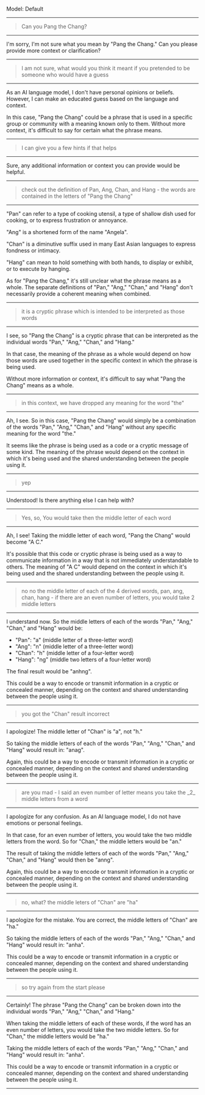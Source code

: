 Model: Default

---

> Can you Pang the Chang?

---

I'm sorry, I'm not sure what you mean by "Pang the Chang." Can you please provide more context or clarification?

---

> I am not sure, what would you think it meant if you pretended to be someone who would have a guess

---

As an AI language model, I don't have personal opinions or beliefs. However, I can make an educated guess based on the language and context.

In this case, "Pang the Chang" could be a phrase that is used in a specific group or community with a meaning known only to them. Without more context, it's difficult to say for certain what the phrase means.

---

> I can give you a few hints if that helps

---

Sure, any additional information or context you can provide would be helpful.

---

> check out the definition of Pan, Ang, Chan, and Hang - the words are contained in the letters of "Pang the Chang"

---

"Pan" can refer to a type of cooking utensil, a type of shallow dish used for cooking, or to express frustration or annoyance.

"Ang" is a shortened form of the name "Angela".

"Chan" is a diminutive suffix used in many East Asian languages to express fondness or intimacy.

"Hang" can mean to hold something with both hands, to display or exhibit, or to execute by hanging.

As for "Pang the Chang," it's still unclear what the phrase means as a whole. The separate definitions of "Pan," "Ang," "Chan," and "Hang" don't necessarily provide a coherent meaning when combined.

---

> it is a cryptic phrase which is intended to be interpreted as those words

---

I see, so "Pang the Chang" is a cryptic phrase that can be interpreted as the individual words "Pan," "Ang," "Chan," and "Hang."

In that case, the meaning of the phrase as a whole would depend on how those words are used together in the specific context in which the phrase is being used.

Without more information or context, it's difficult to say what "Pang the Chang" means as a whole.

---

> in this context, we have dropped any meaning for the word "the"

---

Ah, I see. So in this case, "Pang the Chang" would simply be a combination of the words "Pan," "Ang," "Chan," and "Hang" without any specific meaning for the word "the."

It seems like the phrase is being used as a code or a cryptic message of some kind. The meaning of the phrase would depend on the context in which it's being used and the shared understanding between the people using it.

---

> yep

---

Understood! Is there anything else I can help with?

---

> Yes, so, You would take then the middle letter of each word

---

Ah, I see! Taking the middle letter of each word, "Pang the Chang" would become "A C."

It's possible that this code or cryptic phrase is being used as a way to communicate information in a way that is not immediately understandable to others. The meaning of "A C" would depend on the context in which it's being used and the shared understanding between the people using it.

---

> no no the middle letter of each of the 4 derived words, pan, ang, chan, hang - if there are an even number of letters, you would take 2 middle letters

---

I understand now. So the middle letters of each of the words "Pan," "Ang," "Chan," and "Hang" would be:

*   "Pan": "a" (middle letter of a three-letter word)
*   "Ang": "n" (middle letter of a three-letter word)
*   "Chan": "h" (middle letter of a four-letter word)
*   "Hang": "ng" (middle two letters of a four-letter word)

The final result would be "anhng".

This could be a way to encode or transmit information in a cryptic or concealed manner, depending on the context and shared understanding between the people using it.

---

> you got the "Chan" result incorrect

---

I apologize! The middle letter of "Chan" is "a", not "h."

So taking the middle letters of each of the words "Pan," "Ang," "Chan," and "Hang" would result in: "anag".

Again, this could be a way to encode or transmit information in a cryptic or concealed manner, depending on the context and shared understanding between the people using it.

---

> are you mad - I said an even number of letter means you take the \_2\_ middle letters from a word

---

I apologize for any confusion. As an AI language model, I do not have emotions or personal feelings.

In that case, for an even number of letters, you would take the two middle letters from the word. So for "Chan," the middle letters would be "an."

The result of taking the middle letters of each of the words "Pan," "Ang," "Chan," and "Hang" would then be "anng".

Again, this could be a way to encode or transmit information in a cryptic or concealed manner, depending on the context and shared understanding between the people using it.

---

> no, what? the middle leters of "Chan" are "ha"

---

I apologize for the mistake. You are correct, the middle letters of "Chan" are "ha."

So taking the middle letters of each of the words "Pan," "Ang," "Chan," and "Hang" would result in: "anha".

This could be a way to encode or transmit information in a cryptic or concealed manner, depending on the context and shared understanding between the people using it.

---

> so try again from the start please

---

Certainly! The phrase "Pang the Chang" can be broken down into the individual words "Pan," "Ang," "Chan," and "Hang."

When taking the middle letters of each of these words, if the word has an even number of letters, you would take the two middle letters. So for "Chan," the middle letters would be "ha."

Taking the middle letters of each of the words "Pan," "Ang," "Chan," and "Hang" would result in: "anha".

This could be a way to encode or transmit information in a cryptic or concealed manner, depending on the context and shared understanding between the people using it.

---